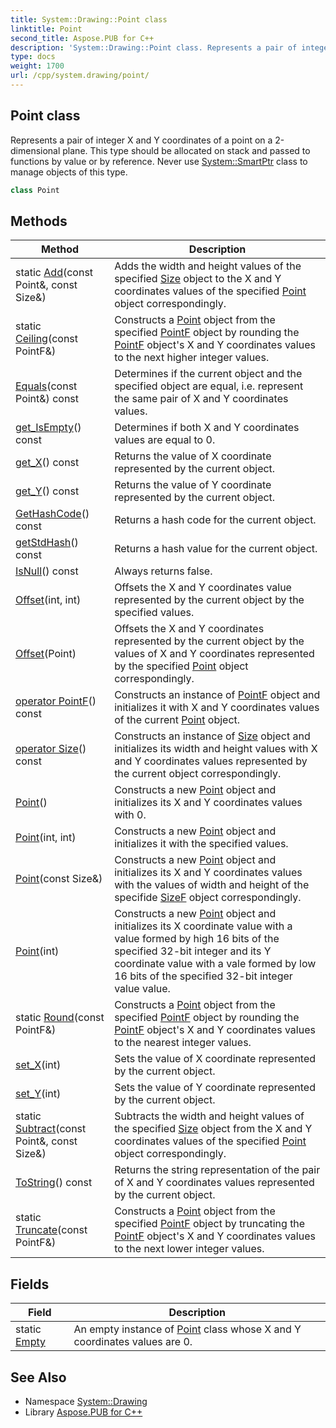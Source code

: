 ```yaml
---
title: System::Drawing::Point class
linktitle: Point
second_title: Aspose.PUB for C++
description: 'System::Drawing::Point class. Represents a pair of integer X and Y coordinates of a point on a 2-dimensional plane. This type should be allocated on stack and passed to functions by value or by reference. Never use System::SmartPtr class to manage objects of this type in C++.'
type: docs
weight: 1700
url: /cpp/system.drawing/point/
---
```

## Point class


Represents a pair of integer X and Y coordinates of a point on a 2-dimensional plane. This type should be allocated on stack and passed to functions by value or by reference. Never use [System::SmartPtr](../../system/smartptr/) class to manage objects of this type.

```cpp
class Point
```

## Methods

| Method | Description |
| --- | --- |
| static [Add](./add/)(const Point\&, const Size\&) | Adds the width and height values of the specified [Size](../size/) object to the X and Y coordinates values of the specified [Point](./) object correspondingly. |
| static [Ceiling](./ceiling/)(const PointF\&) | Constructs a [Point](./) object from the specified [PointF](../pointf/) object by rounding the [PointF](../pointf/) object's X and Y coordinates values to the next higher integer values. |
| [Equals](./equals/)(const Point\&) const | Determines if the current object and the specified object are equal, i.e. represent the same pair of X and Y coordinates values. |
| [get_IsEmpty](./get_isempty/)() const | Determines if both X and Y coordinates values are equal to 0. |
| [get_X](./get_x/)() const | Returns the value of X coordinate represented by the current object. |
| [get_Y](./get_y/)() const | Returns the value of Y coordinate represented by the current object. |
| [GetHashCode](./gethashcode/)() const | Returns a hash code for the current object. |
| [getStdHash](./getstdhash/)() const | Returns a hash value for the current object. |
| [IsNull](./isnull/)() const | Always returns false. |
| [Offset](./offset/)(int, int) | Offsets the X and Y coordinates value represented by the current object by the specified values. |
| [Offset](./offset/)(Point) | Offsets the X and Y coordinates represented by the current object by the values of X and Y coordinates represented by the specified [Point](./) object correspondingly. |
| [operator PointF](./operatorpointf/)() const | Constructs an instance of [PointF](../pointf/) object and initializes it with X and Y coordinates values of the current [Point](./) object. |
| [operator Size](./operatorsize/)() const | Constructs an instance of [Size](../size/) object and initializes its width and height values with X and Y coordinates values represented by the current object correspondingly. |
| [Point](./point/)() | Constructs a new [Point](./) object and initializes its X and Y coordinates values with 0. |
| [Point](./point/)(int, int) | Constructs a new [Point](./) object and initializes it with the specified values. |
| [Point](./point/)(const Size\&) | Constructs a new [Point](./) object and initializes its X and Y coordinates values with the values of width and height of the specifide [SizeF](../sizef/) object correspondingly. |
| [Point](./point/)(int) | Constructs a new [Point](./) object and initializes its X coordinate value with a value formed by high 16 bits of the specified 32-bit integer and its Y coordinate value with a vale formed by low 16 bits of the specified 32-bit integer value value. |
| static [Round](./round/)(const PointF\&) | Constructs a [Point](./) object from the specified [PointF](../pointf/) object by rounding the [PointF](../pointf/) object's X and Y coordinates values to the nearest integer values. |
| [set_X](./set_x/)(int) | Sets the value of X coordinate represented by the current object. |
| [set_Y](./set_y/)(int) | Sets the value of Y coordinate represented by the current object. |
| static [Subtract](./subtract/)(const Point\&, const Size\&) | Subtracts the width and height values of the specified [Size](../size/) object from the X and Y coordinates values of the specified [Point](./) object correspondingly. |
| [ToString](./tostring/)() const | Returns the string representation of the pair of X and Y coordinates values represented by the current object. |
| static [Truncate](./truncate/)(const PointF\&) | Constructs a [Point](./) object from the specified [PointF](../pointf/) object by truncating the [PointF](../pointf/) object's X and Y coordinates values to the next lower integer values. |
## Fields

| Field | Description |
| --- | --- |
| static [Empty](./empty/) | An empty instance of [Point](./) class whose X and Y coordinates values are 0. |
## See Also

* Namespace [System::Drawing](../)
* Library [Aspose.PUB for C++](../../)
